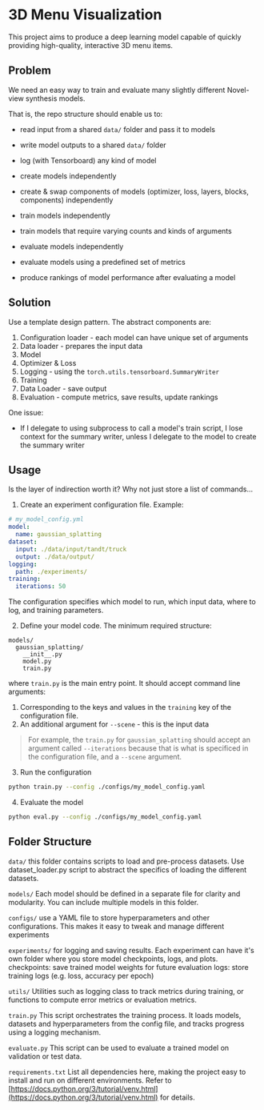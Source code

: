 # 3D Menu Visualization

This project aims to produce a deep learning model capable of quickly providing high-quality, interactive 3D menu items.


## Problem

We need an easy way to train and evaluate many slightly different Novel-view synthesis models.

That is, the repo structure should enable us to:

- read input from a shared `data/` folder and pass it to models
- write model outputs to a shared `data/` folder
- log (with Tensorboard) any kind of model

- create models independently
- create & swap components of models (optimizer, loss, layers, blocks, components) independently

- train models independently
- train models that require varying counts and kinds of arguments

- evaluate models independently
- evaluate models using a predefined set of metrics
- produce rankings of model performance after evaluating a model


## Solution

Use a template design pattern. The abstract components are:

1. Configuration loader - each model can have unique set of arguments
2. Data loader - prepares the input data
3. Model
4. Optimizer & Loss
5. Logging - using the `torch.utils.tensorboard.SummaryWriter`
6. Training
7. Data Loader - save output
8. Evaluation - compute metrics, save results, update rankings


One issue:
- If I delegate to using subprocess to call a model's train script, I lose context for the summary writer, unless I delegate to the model to create the summary writer


## Usage

Is the layer of indirection worth it? Why not just store a list of commands...

1. Create an experiment configuration file. Example:

```yaml
# my_model_config.yml
model:
  name: gaussian_splatting
dataset:
  input: ./data/input/tandt/truck
  output: ./data/output/
logging:
  path: ./experiments/
training:
  iterations: 50
```

The configuration specifies which model to run, which input data, where to log, and training parameters.

2. Define your model code. The minimum required structure:

```text
models/
  gaussian_splatting/
    __init__.py
    model.py
    train.py
```

where `train.py` is the main entry point. It should accept command line arguments:

1. Corresponding to the keys and values in the `training` key of the configuration file.
2. An additional argument for `--scene` - this is the input data

> For example, the `train.py` for `gaussian_splatting` should accept an argument called `--iterations` because that is what is specificed in the configuration file, and a `--scene` argument.

3. Run the configuration

```bash
python train.py --config ./configs/my_model_config.yaml
```

4. Evaluate the model

```bash
python eval.py --config ./configs/my_model_config.yaml
```

## Folder Structure

`data/`
this folder contains scripts to load and pre-process datasets. Use dataset_loader.py script to abstract the specifics of loading the different datasets.

`models/`
Each model should be defined in a separate file for clarity and modularity. You can include multiple models in this folder.

`configs/`
use a YAML file to store hyperparameters and other configurations. This makes it easy to tweak and manage different experiments

`experiments/`
for logging and saving results. Each experiment can have it's own folder where you store model checkpoints, logs, and plots. 
    checkpoints: save trained model weights for future evaluation
    logs: store training logs (e.g. loss, accuracy per epoch)

`utils/`
Utilities such as logging class to track metrics during training, or functions to compute error metrics or evaluation metrics.

`train.py`
This script orchestrates the training process. It loads models, datasets and hyperparameters from the config file, and tracks progress using a logging mechanism.

`evaluate.py`
This script can be used to evaluate a trained model on validation or test data.

`requirements.txt`
List all dependencies here, making the project easy to install and run on different environments. Refer to [https://docs.python.org/3/tutorial/venv.html](https://docs.python.org/3/tutorial/venv.html) for details.